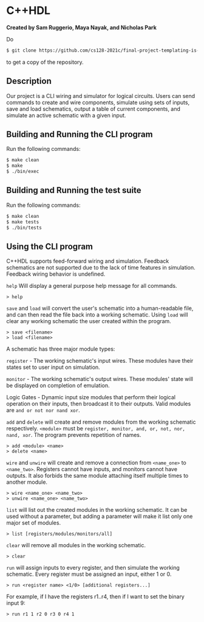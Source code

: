# C++HDL
**Created by Sam Ruggerio, Maya Nayak, and Nicholas Park**

Do

```bash
$ git clone https://github.com/cs128-2021c/final-project-templating-is-turing-complete
```
to get a copy of the repository. 

## Description
Our project is a CLI wiring and simulator for logical circuits. Users can send commands to create and wire components, simulate using sets of inputs, save and load schematics, output a table of current components, and simulate an active schematic with a given input.

## Building and Running the CLI program

Run the following commands:
```bash
$ make clean
$ make
$ ./bin/exec
```

## Building and Running the test suite
Run the following commands:
```bash
$ make clean
$ make tests
$ ./bin/tests
```

## Using the CLI program

C++HDL supports feed-forward wiring and simulation. Feedback schematics are not supported due to the lack of time features in simulation. Feedback wiring behavior is undefined.

`help` Will display a general purpose help message for all commands.
```
> help
```

`save` and `load` will convert the user's schematic into a human-readable file, and can then read the file back into a working schematic. Using `load` will clear any working schematic the user created within the program.

```
> save <filename>
> load <filename>
```

A schematic has three major module types:

`register` - The working schematic's input wires. These modules have their states set to user input on simulation.

`monitor` - The working schematic's output wires. These modules' state will be displayed on completion of emulation.

Logic Gates - Dynamic input size modules that perform their logical operation on their inputs, then broadcast it to their outputs. Valid modules are `and or not nor nand xor`.


`add` and `delete` will create and remove modules from the working schematic respectively. `<module>` must be `register, monitor, and, or, not, nor, nand, xor`. The program prevents repetition of names.

```
> add <module> <name>
> delete <name>
```

`wire` and `unwire` will create and remove a connection from `<name_one>` to `<name_two>`. Registers cannot have inputs, and monitors cannot have outputs. It also forbids the same module attaching itself multiple times to another module.

```
> wire <name_one> <name_two>
> unwire <name_one> <name_two>
```

`list` will list out the created modules in the working schematic. It can be used without a parameter, but adding a parameter will make it list only one major set of modules.

```
> list [registers/modules/monitors/all]
```

`clear` will remove all modules in the working schematic.

```
> clear
```

`run` will assign inputs to every register, and then simulate the working schematic. Every register must be assigned an input, either 1 or 0.

```
> run <register name> <1/0> [additional registers...]
```

For example, if I have the registers r1..r4, then if I want to set the binary input 9:

```
> run r1 1 r2 0 r3 0 r4 1
```
